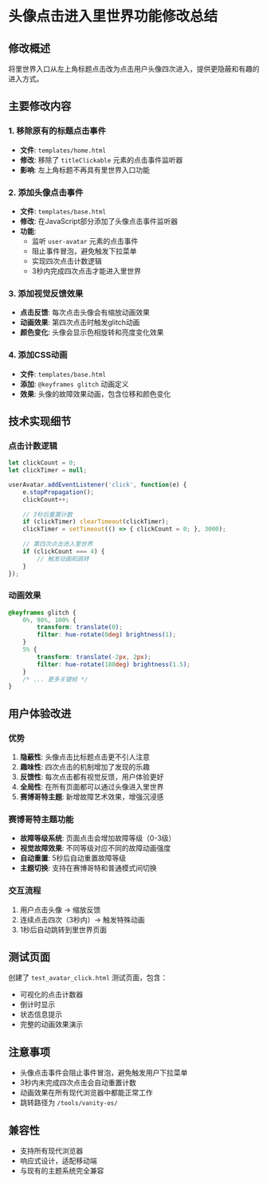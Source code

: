 # 头像点击进入里世界功能修改总结

## 修改概述
将里世界入口从左上角标题点击改为点击用户头像四次进入，提供更隐蔽和有趣的进入方式。

## 主要修改内容

### 1. 移除原有的标题点击事件
- **文件**: `templates/home.html`
- **修改**: 移除了 `titleClickable` 元素的点击事件监听器
- **影响**: 左上角标题不再具有里世界入口功能

### 2. 添加头像点击事件
- **文件**: `templates/base.html`
- **修改**: 在JavaScript部分添加了头像点击事件监听器
- **功能**: 
  - 监听 `user-avatar` 元素的点击事件
  - 阻止事件冒泡，避免触发下拉菜单
  - 实现四次点击计数逻辑
  - 3秒内完成四次点击才能进入里世界

### 3. 添加视觉反馈效果
- **点击反馈**: 每次点击头像会有缩放动画效果
- **动画效果**: 第四次点击时触发glitch动画
- **颜色变化**: 头像会显示色相旋转和亮度变化效果

### 4. 添加CSS动画
- **文件**: `templates/base.html`
- **添加**: `@keyframes glitch` 动画定义
- **效果**: 头像的故障效果动画，包含位移和颜色变化

## 技术实现细节

### 点击计数逻辑
```javascript
let clickCount = 0;
let clickTimer = null;

userAvatar.addEventListener('click', function(e) {
    e.stopPropagation();
    clickCount++;
    
    // 3秒后重置计数
    if (clickTimer) clearTimeout(clickTimer);
    clickTimer = setTimeout(() => { clickCount = 0; }, 3000);
    
    // 第四次点击进入里世界
    if (clickCount === 4) {
        // 触发动画和跳转
    }
});
```

### 动画效果
```css
@keyframes glitch {
    0%, 90%, 100% { 
        transform: translate(0); 
        filter: hue-rotate(0deg) brightness(1);
    }
    5% { 
        transform: translate(-2px, 2px); 
        filter: hue-rotate(180deg) brightness(1.5);
    }
    /* ... 更多关键帧 */
}
```

## 用户体验改进

### 优势
1. **隐蔽性**: 头像点击比标题点击更不引人注意
2. **趣味性**: 四次点击的机制增加了发现的乐趣
3. **反馈性**: 每次点击都有视觉反馈，用户体验更好
4. **全局性**: 在所有页面都可以通过头像进入里世界
5. **赛博哥特主题**: 新增故障艺术效果，增强沉浸感

### 赛博哥特主题功能
- **故障等级系统**: 页面点击会增加故障等级（0-3级）
- **视觉故障效果**: 不同等级对应不同的故障动画强度
- **自动重置**: 5秒后自动重置故障等级
- **主题切换**: 支持在赛博哥特和普通模式间切换

### 交互流程
1. 用户点击头像 → 缩放反馈
2. 连续点击四次（3秒内）→ 触发特殊动画
3. 1秒后自动跳转到里世界页面

## 测试页面
创建了 `test_avatar_click.html` 测试页面，包含：
- 可视化的点击计数器
- 倒计时显示
- 状态信息提示
- 完整的动画效果演示

## 注意事项
- 头像点击事件会阻止事件冒泡，避免触发用户下拉菜单
- 3秒内未完成四次点击会自动重置计数
- 动画效果在所有现代浏览器中都能正常工作
- 跳转路径为 `/tools/vanity-os/`

## 兼容性
- 支持所有现代浏览器
- 响应式设计，适配移动端
- 与现有的主题系统完全兼容 
